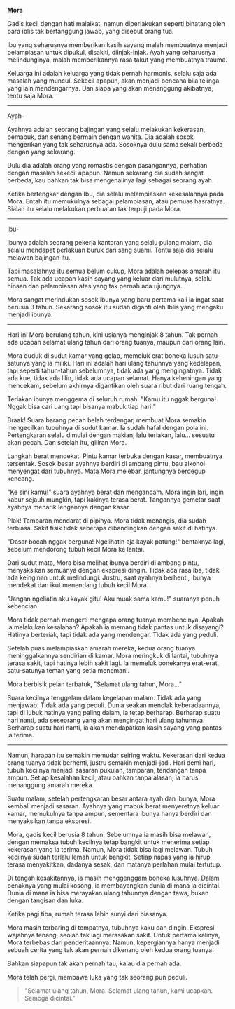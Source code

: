 **Mora**

Gadis kecil dengan hati malaikat, namun diperlakukan seperti binatang oleh para iblis tak bertanggung jawab, yang disebut orang tua.

Ibu yang seharusnya memberikan kasih sayang malah membuatnya menjadi pelampiasan untuk dipukul, disakiti, diinjak-injak. Ayah yang seharusnya melindunginya, malah memberikannya rasa takut yang membuatnya trauma.

Keluarga ini adalah keluarga yang tidak pernah harmonis, selalu saja ada masalah yang muncul. Sekecil apapun, akan menjadi bencana bila telinga yang lain mendengarnya. Dan siapa yang akan menanggung akibatnya, tentu saja Mora.

---

Ayah-

Ayahnya adalah seorang bajingan yang selalu melakukan kekerasan, pemabuk, dan senang bermain dengan wanita. Dia adalah sosok mengerikan yang tak seharusnya ada. Sosoknya dulu sama sekali berbeda dengan yang sekarang.

Dulu dia adalah orang yang romastis dengan pasangannya, perhatian dengan masalah sekecil apapun. Namun sekarang dia sudah sangat berbeda, kau bahkan tak bisa mengenalinya lagi sebagai seorang ayah.

Ketika bertengkar dengan Ibu, dia selalu melampiaskan kekesalannya pada Mora. Entah itu memukulnya sebagai pelampiasan, atau pemuas hasratnya. Sialan itu selalu melakukan perbuatan tak terpuji pada Mora. 

---

Ibu-

Ibunya adalah seorang pekerja kantoran yang selalu pulang malam, dia selalu mendapat perlakuan buruk dari sang suami. Tentu saja dia selalu melawan bajingan itu.

Tapi masalahnya itu semua belum cukup, Mora adalah pelepas amarah itu semua. Tak ada ucapan kasih sayang yang keluar dari mulutnya, selalu hinaan dan pelampiasan atas yang tak pernah ada ujungnya.

Mora sangat merindukan sosok ibunya yang baru pertama kali ia ingat saat berusia 3 tahun. Sekarang sosok itu sudah diganti oleh Iblis yang mengaku menjadi ibunya.

---

Hari ini Mora berulang tahun, kini usianya menginjak 8 tahun. Tak pernah ada ucapan selamat ulang tahun dari orang tuanya, maupun dari orang lain.

Mora duduk di sudut kamar yang gelap, memeluk erat boneka lusuh satu-satunya yang ia miliki. Hari ini adalah hari ulang tahunnya yang kedelapan, tapi seperti tahun-tahun sebelumnya, tidak ada yang mengingatnya. Tidak ada kue, tidak ada lilin, tidak ada ucapan selamat. Hanya keheningan yang mencekam, sebelum akhirnya digantikan oleh suara ribut dari ruang tengah.

Teriakan ibunya menggema di seluruh rumah. "Kamu itu nggak berguna! Nggak bisa cari uang tapi bisanya mabuk tiap hari!"

Braak! Suara barang pecah belah terdengar, membuat Mora semakin mengecilkan tubuhnya di sudut kamar. Ia sudah hafal dengan pola ini. Pertengkaran selalu dimulai dengan makian, lalu teriakan, lalu... sesuatu akan pecah. Dan setelah itu, giliran Mora.

Langkah berat mendekat. Pintu kamar terbuka dengan kasar, membuatnya tersentak. Sosok besar ayahnya berdiri di ambang pintu, bau alkohol menyengat dari tubuhnya. Mata Mora melebar, jantungnya berdegup kencang.

"Ke sini kamu!" suara ayahnya berat dan mengancam. Mora ingin lari, ingin kabur sejauh mungkin, tapi kakinya terasa berat. Tangannya gemetar saat ayahnya menarik lengannya dengan kasar.

Plak! Tamparan mendarat di pipinya. Mora tidak menangis, dia sudah terbiasa. Sakit fisik tidak seberapa dibandingkan dengan sakit di hatinya.

"Dasar bocah nggak berguna! Ngelihatin aja kayak patung!" bentaknya lagi, sebelum mendorong tubuh kecil Mora ke lantai.

Dari sudut mata, Mora bisa melihat ibunya berdiri di ambang pintu, menyaksikan semuanya dengan ekspresi dingin. Tidak ada rasa iba, tidak ada keinginan untuk melindungi. Justru, saat ayahnya berhenti, ibunya mendekat dan ikut menendang tubuh kecil Mora.

"Jangan ngeliatin aku kayak gitu! Aku muak sama kamu!" suaranya penuh kebencian.

Mora tidak pernah mengerti mengapa orang tuanya membencinya. Apakah ia melakukan kesalahan? Apakah ia memang tidak pantas untuk disayangi?
Hatinya berteriak, tapi tidak ada yang mendengar. Tidak ada yang peduli.

Setelah puas melampiaskan amarah mereka, kedua orang tuanya meninggalkannya sendirian di kamar. Mora meringkuk di lantai, tubuhnya terasa sakit, tapi hatinya lebih sakit lagi. Ia memeluk bonekanya erat-erat, satu-satunya teman yang setia menemani.

Mora berbisik pelan terbatuk, "Selamat ulang tahun, Mora..."

Suara kecilnya tenggelam dalam kegelapan malam. Tidak ada yang menjawab. Tidak ada yang peduli. Dunia seakan menolak keberadaannya, tapi di lubuk hatinya yang paling dalam, ia tetap berharap. Berharap suatu hari nanti, ada seseorang yang akan mengingat hari ulang tahunnya. Berharap suatu hari nanti, ia akan mendapatkan kasih sayang yang pantas ia terima.

---

Namun, harapan itu semakin memudar seiring waktu. Kekerasan dari kedua orang tuanya tidak berhenti, justru semakin menjadi-jadi. Hari demi hari, tubuh kecilnya menjadi sasaran pukulan, tamparan, tendangan tanpa ampun. Setiap kesalahan kecil, atau bahkan tanpa alasan, ia harus menanggung amarah mereka.

Suatu malam, setelah pertengkaran besar antara ayah dan ibunya, Mora kembali menjadi sasaran. Ayahnya yang mabuk berat menyeretnya keluar kamar, memukulnya tanpa ampun, sementara ibunya hanya berdiri dan menyaksikan tanpa ekspresi.

Mora, gadis kecil berusia 8 tahun. 
Sebelumnya ia masih bisa melawan, dengan memaksa tubuh kecilnya tetap bangkit untuk menerima setiap kekerasan yang ia terima. Namun, Mora tidak bisa lagi melawan. Tubuh kecilnya sudah terlalu lemah untuk bangkit. Setiap napas yang ia hirup terasa menyakitkan, dadanya sesak, dan matanya perlahan mulai tertutup.

Di tengah kesakitannya, ia masih menggenggam boneka lusuhnya. Dalam benaknya yang mulai kosong, ia membayangkan dunia di mana ia dicintai. Dunia di mana ia bisa merayakan ulang tahunnya dengan tawa, bukan dengan tangisan dan luka.

Ketika pagi tiba, rumah terasa lebih sunyi dari biasanya.

Mora masih terbaring di tempatnya, tubuhnya kaku dan dingin. Ekspresi wajahnya tenang, seolah tak lagi merasakan sakit. Untuk pertama kalinya, Mora terbebas dari penderitaannya. Namun, kepergiannya hanya menjadi sebuah cerita yang tak akan pernah dikenang oleh kedua orang tuanya.

Bahkan siapapun tak akan pernah tau, kalau dia pernah ada.

Mora telah pergi, membawa luka yang tak seorang pun peduli.

> "Selamat ulang tahun, Mora. Selamat ulang tahun, kami ucapkan. Semoga dicintai."